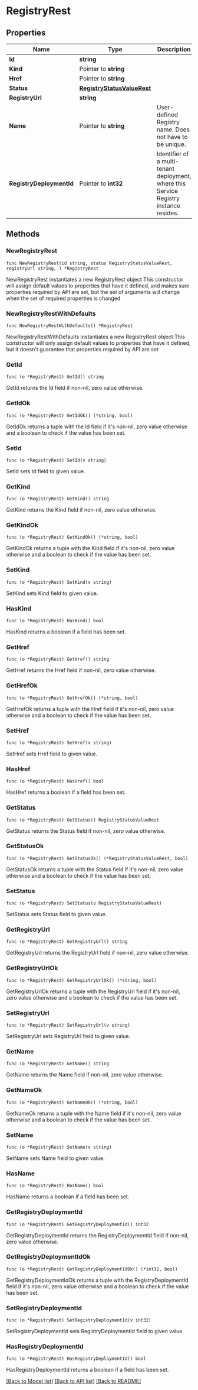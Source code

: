 # RegistryRest

## Properties

Name | Type | Description | Notes
------------ | ------------- | ------------- | -------------
**Id** | **string** |  | 
**Kind** | Pointer to **string** |  | [optional] 
**Href** | Pointer to **string** |  | [optional] 
**Status** | [**RegistryStatusValueRest**](RegistryStatusValueRest.md) |  | 
**RegistryUrl** | **string** |  | 
**Name** | Pointer to **string** | User-defined Registry name. Does not have to be unique. | [optional] 
**RegistryDeploymentId** | Pointer to **int32** | Identifier of a multi-tenant deployment, where this Service Registry instance resides. | [optional] 


## Methods

### NewRegistryRest

`func NewRegistryRest(id string, status RegistryStatusValueRest, registryUrl string, ) *RegistryRest`

NewRegistryRest instantiates a new RegistryRest object
This constructor will assign default values to properties that have it defined,
and makes sure properties required by API are set, but the set of arguments
will change when the set of required properties is changed

### NewRegistryRestWithDefaults

`func NewRegistryRestWithDefaults() *RegistryRest`

NewRegistryRestWithDefaults instantiates a new RegistryRest object
This constructor will only assign default values to properties that have it defined,
but it doesn't guarantee that properties required by API are set


### GetId

`func (o *RegistryRest) GetId() string`

GetId returns the Id field if non-nil, zero value otherwise.

### GetIdOk

`func (o *RegistryRest) GetIdOk() (*string, bool)`

GetIdOk returns a tuple with the Id field if it's non-nil, zero value otherwise
and a boolean to check if the value has been set.

### SetId

`func (o *RegistryRest) SetId(v string)`

SetId sets Id field to given value.



### GetKind

`func (o *RegistryRest) GetKind() string`

GetKind returns the Kind field if non-nil, zero value otherwise.

### GetKindOk

`func (o *RegistryRest) GetKindOk() (*string, bool)`

GetKindOk returns a tuple with the Kind field if it's non-nil, zero value otherwise
and a boolean to check if the value has been set.

### SetKind

`func (o *RegistryRest) SetKind(v string)`

SetKind sets Kind field to given value.

### HasKind

`func (o *RegistryRest) HasKind() bool`

HasKind returns a boolean if a field has been set.


### GetHref

`func (o *RegistryRest) GetHref() string`

GetHref returns the Href field if non-nil, zero value otherwise.

### GetHrefOk

`func (o *RegistryRest) GetHrefOk() (*string, bool)`

GetHrefOk returns a tuple with the Href field if it's non-nil, zero value otherwise
and a boolean to check if the value has been set.

### SetHref

`func (o *RegistryRest) SetHref(v string)`

SetHref sets Href field to given value.

### HasHref

`func (o *RegistryRest) HasHref() bool`

HasHref returns a boolean if a field has been set.


### GetStatus

`func (o *RegistryRest) GetStatus() RegistryStatusValueRest`

GetStatus returns the Status field if non-nil, zero value otherwise.

### GetStatusOk

`func (o *RegistryRest) GetStatusOk() (*RegistryStatusValueRest, bool)`

GetStatusOk returns a tuple with the Status field if it's non-nil, zero value otherwise
and a boolean to check if the value has been set.

### SetStatus

`func (o *RegistryRest) SetStatus(v RegistryStatusValueRest)`

SetStatus sets Status field to given value.



### GetRegistryUrl

`func (o *RegistryRest) GetRegistryUrl() string`

GetRegistryUrl returns the RegistryUrl field if non-nil, zero value otherwise.

### GetRegistryUrlOk

`func (o *RegistryRest) GetRegistryUrlOk() (*string, bool)`

GetRegistryUrlOk returns a tuple with the RegistryUrl field if it's non-nil, zero value otherwise
and a boolean to check if the value has been set.

### SetRegistryUrl

`func (o *RegistryRest) SetRegistryUrl(v string)`

SetRegistryUrl sets RegistryUrl field to given value.



### GetName

`func (o *RegistryRest) GetName() string`

GetName returns the Name field if non-nil, zero value otherwise.

### GetNameOk

`func (o *RegistryRest) GetNameOk() (*string, bool)`

GetNameOk returns a tuple with the Name field if it's non-nil, zero value otherwise
and a boolean to check if the value has been set.

### SetName

`func (o *RegistryRest) SetName(v string)`

SetName sets Name field to given value.

### HasName

`func (o *RegistryRest) HasName() bool`

HasName returns a boolean if a field has been set.


### GetRegistryDeploymentId

`func (o *RegistryRest) GetRegistryDeploymentId() int32`

GetRegistryDeploymentId returns the RegistryDeploymentId field if non-nil, zero value otherwise.

### GetRegistryDeploymentIdOk

`func (o *RegistryRest) GetRegistryDeploymentIdOk() (*int32, bool)`

GetRegistryDeploymentIdOk returns a tuple with the RegistryDeploymentId field if it's non-nil, zero value otherwise
and a boolean to check if the value has been set.

### SetRegistryDeploymentId

`func (o *RegistryRest) SetRegistryDeploymentId(v int32)`

SetRegistryDeploymentId sets RegistryDeploymentId field to given value.

### HasRegistryDeploymentId

`func (o *RegistryRest) HasRegistryDeploymentId() bool`

HasRegistryDeploymentId returns a boolean if a field has been set.



[[Back to Model list]](../README.md#documentation-for-models) [[Back to API list]](../README.md#documentation-for-api-endpoints) [[Back to README]](../README.md)

